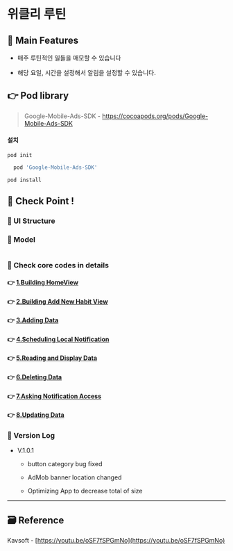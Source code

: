 # 위클리 루틴

<!-- ! 플레이스토어 링크, 스크린샷 -->

## 📌 Main Features

- 매주 루틴적인 일들을 매모할 수 있습니다

- 해당 요일, 시간을 설정해서 알림을 설정할 수 있습니다.

## 👉 Pod library

> Google-Mobile-Ads-SDK - https://cocoapods.org/pods/Google-Mobile-Ads-SDK

#### 설치

`pod init`

```ruby
  pod 'Google-Mobile-Ads-SDK'
```

`pod install`

<!-- ## 📌 Project Setup -->

## 🔑 Check Point !

### 🔷 UI Structure

<!-- ! ppt UI structure -->

### 🔷 Model

```swift

```

### 🔷 Check core codes in details

#### 👉 [1.Building HomeView]()

#### 👉 [2.Building Add New Habit View]()

#### 👉 [3.Adding Data]()

#### 👉 [4.Scheduling Local Notification]()

#### 👉 [5.Reading and Display Data]()

#### 👉 [6.Deleting Data]()

#### 👉 [7.Asking Notification Access]()

#### 👉 [8.Updating Data]()

### 🔷 Version Log

- V.1.0.1

  - button category bug fixed

  - AdMob banner location changed

  - Optimizing App to decrease total of size

<!-- #### 👉 -->

<!-- > Describing check point in details in Jacob's DevLog - https://jacobko.info/firebaseios/ios-firebase-03/ -->

<!-- ## ❌ Error Check Point

### 🔶 -->

<!-- xcode Mark template -->

<!--
// MARK: IBOutlet
// MARK: LifeCycle
// MARK: Actions
// MARK: Methods
// MARK: Extensions
-->

<!-- <img height="350" alt="스크린샷" src=""> -->

<!-- README 한 줄에 여러 screenshoot 놓기 예제 -->
<!-- <p>
    <img alt="Clear Spaces demo" src="../assets/demo-clear-spaces.gif" height=400px>
    <img alt="QR code scanner demo" src="../assets/demo-qr-code.gif" height=400px>
    <img alt="Example preview demo" src="../assets/demo-example.gif" height=400px>
</p> -->

---

<!-- 🔶 🔷 📌 🔑 👉 -->

## 🗃 Reference

Kavsoft - [https://youtu.be/oSF7fSPGmNo](https://youtu.be/oSF7fSPGmNo)
